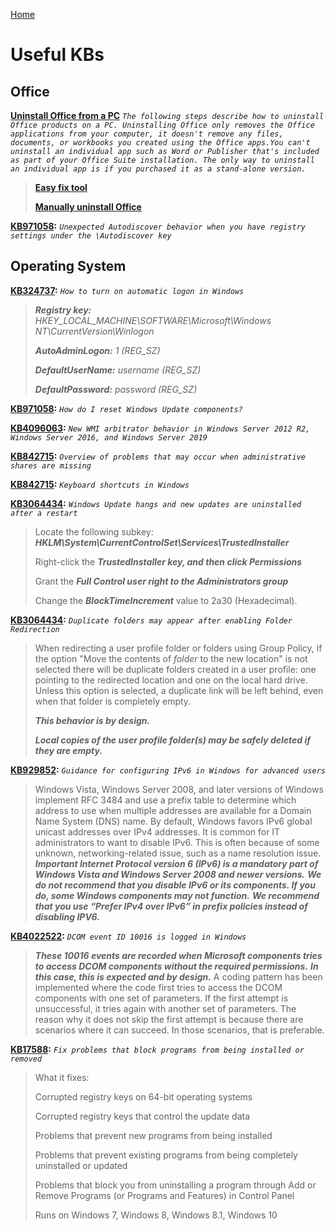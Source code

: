 [Home](/)
# Useful KBs

## Office

**[Uninstall Office from a PC](https://support.office.com/en-us/article/uninstall-office-from-a-pc-9dd49b83-264a-477a-8fcc-2fdf5dbf61d8)** *`The following steps describe how to uninstall Office products on a PC. Uninstalling Office only removes the Office applications from your computer, it doesn't remove any files, documents, or workbooks you created using the Office apps.You can't uninstall an individual app such as Word or Publisher that's included as part of your Office Suite installation. The only way to uninstall an individual app is if you purchased it as a stand-alone version.`*
> **[Easy fix tool](https://aka.ms/diag_officeuninstall)**
>
> **[Manually uninstall Office](https://support.office.com/en-us/article/manually-uninstall-office-4e2904ea-25c8-4544-99ee-17696bb3027b)**

**[KB971058](https://support.microsoft.com/en-us/help/2212902/unexpected-autodiscover-behavior-when-you-have-registry-settings-under):** *`Unexpected Autodiscover behavior when you have registry settings under the \Autodiscover key`*
## Operating System

**[KB324737](https://support.microsoft.com/en-us/help/324737/how-to-turn-on-automatic-logon-in-windows):** *`How to turn on automatic logon in Windows`*
> **_Registry key:_** *HKEY_LOCAL_MACHINE\SOFTWARE\Microsoft\Windows NT\CurrentVersion\Winlogon*
>
> **_AutoAdminLogon:_** *1 (REG_SZ)*
>
> **_DefaultUserName:_** *username (REG_SZ)*
>
> **_DefaultPassword:_** *password (REG_SZ)*

**[KB971058](https://support.microsoft.com/en-us/help/971058/how-do-i-reset-windows-update-components):** *`How do I reset Windows Update components?`*

**[KB4096063](https://support.microsoft.com/en-us/help/4096063/new-wmi-arbitrator-behavior-in-windows-server):** *`New WMI arbitrator behavior in Windows Server 2012 R2, Windows Server 2016, and Windows Server 2019`*

**[KB842715](https://support.microsoft.com/en-us/help/842715/overview-of-problems-that-may-occur-when-administrative-shares-are-mis):** *`Overview of problems that may occur when administrative shares are missing`*

**[KB842715](https://support.microsoft.com/en-us/help/12445/windows-keyboard-shortcuts):** *`Keyboard shortcuts in Windows`*

**[KB3064434](https://support.microsoft.com/en-us/help/3064434/windows-update-hangs-and-new-updates-are-uninstalled-after-a-restart):** *`Windows Update hangs and new updates are uninstalled after a restart`*
> Locate the following subkey: **_HKLM\System\CurrentControlSet\Services\TrustedInstaller_**
>
> Right-click the **_TrustedInstaller key, and then click Permissions_**
>
> Grant the **_Full Control user right to the Administrators group_**
>
> Change the **_BlockTimeIncrement_** value to 2a30 (Hexadecimal).

**[KB3064434](https://support.microsoft.com/en-us/help/2533930/duplicate-folders-may-appear-after-enabling-folder-redirection):**
*`Duplicate folders may appear after enabling Folder Redirection`*
> When redirecting a user profile folder or folders using Group Policy,
> if the option "Move the contents of *folder* to the new location" is not selected
> there will be duplicate folders created in a user profile:
> one pointing to the redirected location and one on the local hard drive.
> Unless this option is selected, a duplicate link will be left behind, even when that folder is completely empty.
>
> **_This behavior is by design._**
>
> **_Local copies of the user profile folder(s) may be safely deleted if they are empty._**

**[KB929852](https://support.microsoft.com/en-us/help/929852/guidance-for-configuring-ipv6-in-windows-for-advanced-users):**
*`Guidance for configuring IPv6 in Windows for advanced users`*
> Windows Vista, Windows Server 2008, and later versions of Windows implement RFC 3484
> and use a prefix table to determine which address to use when multiple addresses are available for a Domain Name System (DNS) name.
> By default, Windows favors IPv6 global unicast addresses over IPv4 addresses.
> It is common for IT administrators to want to disable IPv6.
> This is often because of some unknown, networking-related issue, such as a name resolution issue.
> **_Important Internet Protocol version 6 (IPv6) is a mandatory part of Windows Vista and Windows Server 2008 and newer versions._**
> **_We do not recommend that you disable IPv6 or its components. If you do, some Windows components may not function._**
> **_We recommend that you use “Prefer IPv4 over IPv6” in prefix policies instead of disabling IPV6._**

**[KB4022522](https://support.microsoft.com/en-us/help/4022522/dcom-event-id-10016-is-logged-in-windows-10-windows-server):**
*`DCOM event ID 10016 is logged in Windows`*
> **_These 10016 events are recorded when Microsoft components tries to access DCOM components without the required permissions._**
> **_In this case, this is expected and by design._**
> A coding pattern has been implemented where the code first tries to access the DCOM components with one set of parameters.
> If the first attempt is unsuccessful, it tries again with another set of parameters.
> The reason why it does not skip the first attempt is because there are scenarios where it can succeed.
> In those scenarios, that is preferable.

**[KB17588](https://support.microsoft.com/en-us/help/17588/windows-fix-problems-that-block-programs-being-installed-or-removed):**
*`Fix problems that block programs from being installed or removed`*
> What it fixes:
>
> Corrupted registry keys on 64-bit operating systems
>
> Corrupted registry keys that control the update data
>
> Problems that prevent new programs from being installed
>
> Problems that prevent existing programs from being completely uninstalled or updated
>
> Problems that block you from uninstalling a program through Add or Remove Programs (or Programs and Features) in Control Panel
>
> Runs on Windows 7, Windows 8, Windows 8.1, Windows 10
